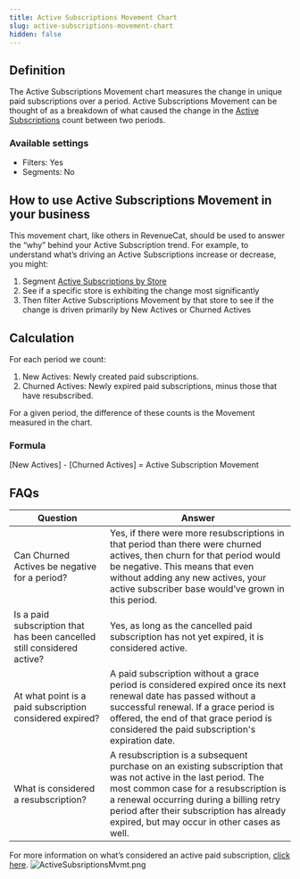 ```yaml
---
title: Active Subscriptions Movement Chart
slug: active-subscriptions-movement-chart
hidden: false
---
```


## Definition

The Active Subscriptions Movement chart measures the change in unique paid subscriptions over a period. Active Subscriptions Movement can be thought of as a breakdown of what caused the change in the [Active Subscriptions](/docs/dashboard-and-metrics/charts/active-subscriptions-chart) count between two periods.

### Available settings

- Filters: Yes
- Segments: No

## How to use Active Subscriptions Movement in your business

This movement chart, like others in RevenueCat, should be used to answer the “why” behind your Active Subscription trend. For example, to understand what’s driving an Active Subscriptions increase or decrease, you might:

1. Segment [Active Subscriptions by Store](https://app.revenuecat.com/charts/actives?chart_type=Line&customer_lifetime=30%20days&range=Last%2090%20days%3A2022-10-29%3A2023-01-26&segment=store)
2. See if a specific store is exhibiting the change most significantly
3. Then filter Active Subscriptions Movement by that store to see if the change is driven primarily by New Actives or Churned Actives

## Calculation

For each period we count:

1. New Actives: Newly created paid subscriptions.
2. Churned Actives: Newly expired paid subscriptions, minus those that have resubscribed.

For a given period, the difference of these counts is the Movement measured in the chart.

### Formula

[New Actives] - [Churned Actives] = Active Subscription Movement

## FAQs

| Question                                                                | Answer                                                                                                                                                                                                                                                                                           |
| ----------------------------------------------------------------------- | ------------------------------------------------------------------------------------------------------------------------------------------------------------------------------------------------------------------------------------------------------------------------------------------------ |
| Can Churned Actives be negative for a period?                           | Yes, if there were more resubscriptions in that period than there were churned actives, then churn for that period would be negative. This means that even without adding any new actives, your active subscriber base would’ve grown in this period.                                            |
| Is a paid subscription that has been cancelled still considered active? | Yes, as long as the cancelled paid subscription has not yet expired, it is considered active.                                                                                                                                                                                                    |
| At what point is a paid subscription considered expired?                | A paid subscription without a grace period is considered expired once its next renewal date has passed without a successful renewal. If a grace period is offered, the end of that grace period is considered the paid subscription's expiration date.                                           |
| What is considered a resubscription?                                    | A resubscription is a subsequent purchase on an existing subscription that was not active in the last period. The most common case for a resubscription is a renewal occurring during a billing retry period after their subscription has already expired, but may occur in other cases as well. |

For more information on what’s considered an active paid subscription, [click here](/docs/dashboard-and-metrics/charts/active-subscriptions-chart).
![](https://files.readme.io/2f1fec5-ActiveSubsriptionsMvmt.png "ActiveSubsriptionsMvmt.png")
